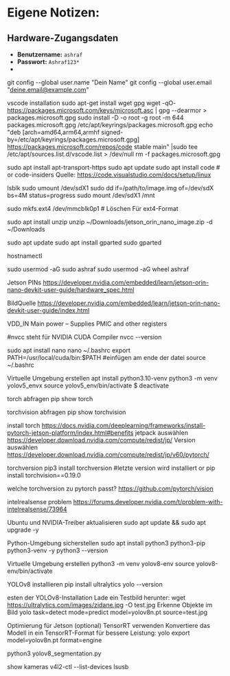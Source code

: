 # Eigene Notizen:

## Hardware-Zugangsdaten
- **Benutzername:** `ashraf`
- **Passwort:** `Ashraf123*`
-


git config --global user.name "Dein Name"
git config --global user.email "deine.email@example.com"


vscode installation
sudo apt-get install wget gpg
wget -qO- https://packages.microsoft.com/keys/microsoft.asc | gpg --dearmor > packages.microsoft.gpg
sudo install -D -o root -g root -m 644 packages.microsoft.gpg /etc/apt/keyrings/packages.microsoft.gpg
echo "deb [arch=amd64,arm64,armhf signed-by=/etc/apt/keyrings/packages.microsoft.gpg] https://packages.microsoft.com/repos/code stable main" |sudo tee /etc/apt/sources.list.d/vscode.list > /dev/null
rm -f packages.microsoft.gpg

sudo apt install apt-transport-https
sudo apt update
sudo apt install code # or code-insiders
Quelle:  https://code.visualstudio.com/docs/setup/linux


lsblk
sudo umount /dev/sdX1
sudo dd if=/path/to/image.img of=/dev/sdX bs=4M status=progress
sudo mount /dev/sdX1 /mnt


sudo mkfs.ext4 /dev/mmcblk0p1  # Löschen Für ext4-Format

sudo apt install unzip
unzip ~/Downloads/jetson_orin_nano_image.zip -d ~/Downloads


sudo apt update
sudo apt install gparted
sudo gparted


hostnamectl

sudo usermod -aG sudo ashraf
sudo usermod -aG wheel ashraf

Jetson PINs 
https://developer.nvidia.com/embedded/learn/jetson-orin-nano-devkit-user-guide/hardware_spec.html

BildQuelle
https://developer.nvidia.com/embedded/learn/jetson-orin-nano-devkit-user-guide/index.html

VDD_IN Main power – Supplies PMIC and other registers


#nvcc steht für NVIDIA CUDA Compiler
nvcc --version

sudo apt install nano
nano ~/.bashrc
export PATH=/usr/local/cuda/bin:$PATH #einfügen am ende der datei
source ~/.bashrc

Virtuelle Umgebung erstellen 
apt install python3.10-venv 
python3 -m venv yolov5_envx
source yolov5_env/bin/activate
$ deactivate

torch abfragen
pip show torch

torchvision abfragen
pip show torchvision

install torch 
https://docs.nvidia.com/deeplearning/frameworks/install-pytorch-jetson-platform/index.html#benefits
jetpack auswählen
https://developer.download.nvidia.com/compute/redist/jp/
Version auswählen
https://developer.download.nvidia.com/compute/redist/jp/v60/pytorch/

torchversion
pip3 install torchversion #letzte version wird installiert
or
pip install torchvision==0.19.0



welche torchversion zu pytorch passt?
https://github.com/pytorch/vision


intelrealsense problem
https://forums.developer.nvidia.com/t/problem-with-intelrealsense/73964



Ubuntu und NVIDIA-Treiber aktualisieren
sudo apt update && sudo apt upgrade -y

Python-Umgebung sicherstellen
sudo apt install python3 python3-pip python3-venv -y
python3 --version

Virtuelle Umgebung erstellen
python3 -m venv yolov8-env
source yolov8-env/bin/activate

YOLOv8 installieren
pip install ultralytics
yolo --version

esten der YOLOv8-Installation
Lade ein Testbild herunter:
wget https://ultralytics.com/images/zidane.jpg -O test.jpg
Erkenne Objekte im Bild
yolo task=detect mode=predict model=yolov8n.pt source=test.jpg

Optimierung für Jetson (optional)
TensorRT verwenden
Konvertiere das Modell in ein TensorRT-Format für bessere Leistung:
yolo export model=yolov8n.pt format=engine


python3 yolov8_segmentation.py


show kameras
v4l2-ctl --list-devices
lsusb
